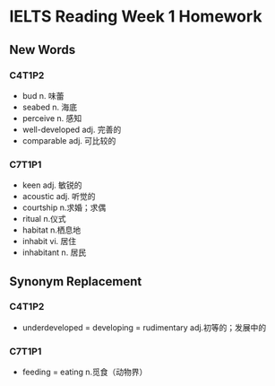 # **IELTS Reading Week 1 Homework**
## **New Words**
### **C4T1P2**
- bud n. 味蕾
- seabed n. 海底
- perceive n. 感知
- well-developed adj. 完善的
- comparable adj. 可比较的

### **C7T1P1**
- keen adj. 敏锐的
- acoustic adj. 听觉的
- courtship n.求婚；求偶
- ritual n.仪式
- habitat n.栖息地
- inhabit vi. 居住
- inhabitant n. 居民

## **Synonym Replacement**
### **C4T1P2**
- underdeveloped = developing = rudimentary adj.初等的；发展中的

### **C7T1P1**
- feeding = eating n.觅食（动物界）